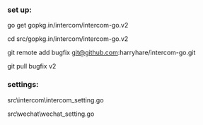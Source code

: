 ### set up:

go get gopkg.in/intercom/intercom-go.v2

cd src/gopkg.in/intercom/intercom-go.v2

git remote add bugfix git@github.com:harryhare/intercom-go.git

git pull bugfix v2




### settings:

src\intercom\intercom_setting.go

src\wechat\wechat_setting.go

